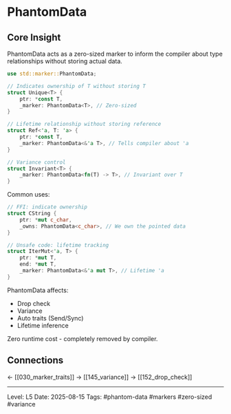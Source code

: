 # PhantomData

## Core Insight
PhantomData acts as a zero-sized marker to inform the compiler about type relationships without storing actual data.

```rust
use std::marker::PhantomData;

// Indicates ownership of T without storing T
struct Unique<T> {
    ptr: *const T,
    _marker: PhantomData<T>, // Zero-sized
}

// Lifetime relationship without storing reference
struct Ref<'a, T: 'a> {
    ptr: *const T,
    _marker: PhantomData<&'a T>, // Tells compiler about 'a
}

// Variance control
struct Invariant<T> {
    _marker: PhantomData<fn(T) -> T>, // Invariant over T
}
```

Common uses:
```rust
// FFI: indicate ownership
struct CString {
    ptr: *mut c_char,
    _owns: PhantomData<c_char>, // We own the pointed data
}

// Unsafe code: lifetime tracking
struct IterMut<'a, T> {
    ptr: *mut T,
    end: *mut T,
    _marker: PhantomData<&'a mut T>, // Lifetime 'a
}
```

PhantomData affects:
- Drop check
- Variance
- Auto traits (Send/Sync)
- Lifetime inference

Zero runtime cost - completely removed by compiler.

## Connections
← [[030_marker_traits]]
→ [[145_variance]]
→ [[152_drop_check]]

---
Level: L5
Date: 2025-08-15
Tags: #phantom-data #markers #zero-sized #variance